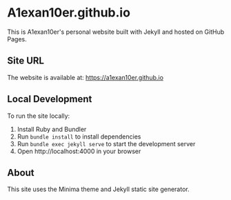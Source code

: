 # A1exan10er.github.io

This is A1exan10er's personal website built with Jekyll and hosted on GitHub Pages.

## Site URL
The website is available at: https://a1exan10er.github.io

## Local Development
To run the site locally:

1. Install Ruby and Bundler
2. Run `bundle install` to install dependencies
3. Run `bundle exec jekyll serve` to start the development server
4. Open http://localhost:4000 in your browser

## About
This site uses the Minima theme and Jekyll static site generator.
